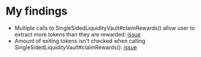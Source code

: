 # My findings

- Multiple calls to SingleSidedLiquidityVault#claimRewards() allow user to extract more tokens than they are rewarded: [issue](https://github.com/sherlock-audit/2023-02-olympus-judging/issues/74)
- Amount of exiting tokens isn't checked when calling SingleSidedLiquidityVault#claimRewards(): [issue](https://github.com/sherlock-audit/2023-02-olympus-judging/issues/73)